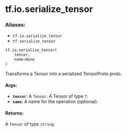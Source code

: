 <div itemscope itemtype="http://developers.google.com/ReferenceObject">
<meta itemprop="name" content="tf.io.serialize_tensor" />
<meta itemprop="path" content="Stable" />
</div>

# tf.io.serialize_tensor

### Aliases:

* `tf.io.serialize_tensor`
* `tf.serialize_tensor`

``` python
tf.io.serialize_tensor(
    tensor,
    name=None
)
```

Transforms a Tensor into a serialized TensorProto proto.

#### Args:

* <b>`tensor`</b>: A `Tensor`. A Tensor of type `T`.
* <b>`name`</b>: A name for the operation (optional).


#### Returns:

A `Tensor` of type `string`.